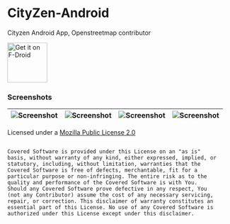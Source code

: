 # CityZen-Android
Cityzen Android App, Openstreetmap contributor

<a href="https://f-droid.org/packages/com.cityzen.cityzen" target="_blank">
<img src="https://f-droid.org/badge/get-it-on.png" alt="Get it on F-Droid" height="90"/></a>

### Screenshots
|![Screenshot](https://github.com/CityZenApp/CityZen-Android/blob/master/Screenshots/Screenshot_1499769190.png)|![Screenshot](https://github.com/CityZenApp/CityZen-Android/blob/master/Screenshots/Screenshot_1499770149.png)|![Screenshot](https://github.com/CityZenApp/CityZen-Android/blob/master/Screenshots/Screenshot_1499769543.png)|![Screenshot](https://github.com/CityZenApp/CityZen-Android/blob/master/Screenshots/Screenshot_1499769465.png)|
| ------------- | ------------- | ------------- | ------------- | 


Licensed under a [Mozilla Public License 2.0](https://github.com/CityZenApp/CityZen-Android/blob/master/LICENSE)


```

Covered Software is provided under this License on an "as is"
basis, without warranty of any kind, either expressed, implied, or
statutory, including, without limitation, warranties that the
Covered Software is free of defects, merchantable, fit for a
particular purpose or non-infringing. The entire risk as to the
quality and performance of the Covered Software is with You.
Should any Covered Software prove defective in any respect, You
(not any Contributor) assume the cost of any necessary servicing,
repair, or correction. This disclaimer of warranty constitutes an
essential part of this License. No use of any Covered Software is
authorized under this License except under this disclaimer.  

```
